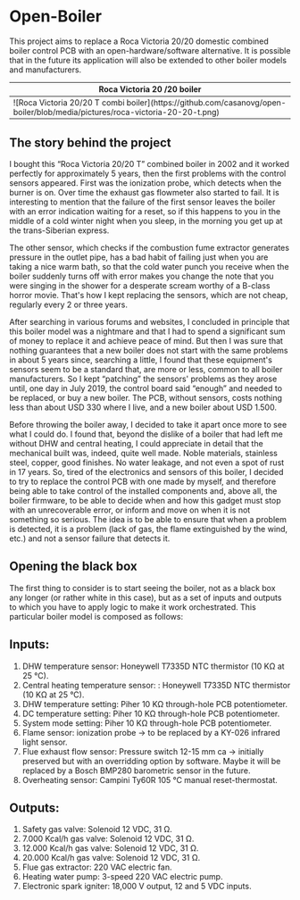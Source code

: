 # Open-Boiler
This project aims to replace a Roca Victoria 20/20 domestic combined boiler control PCB with an open-hardware/software alternative. It is possible that in the future its application will also be extended to other boiler models and manufacturers.

<table>
<thead>
	<tr>
		<th>Roca Victoria 20 /20 boiler</th>
	</tr>
</thead>
<tbody>
	<tr>
		<td>![Roca Victoria 20/20 T combi boiler](https://github.com/casanovg/open-boiler/blob/media/pictures/roca-victoria-20-20-t.png)</td>
	</tr>
</tbody>
</table>

## The story behind the project
I bought this “Roca Victoria 20/20 T” combined boiler in 2002 and it worked perfectly for approximately 5 years, then the first problems with the control sensors appeared. First was the ionization probe, which detects when the burner is on. Over time the exhaust gas flowmeter also started to fail. It is interesting to mention that the failure of the first sensor leaves the boiler with an error indication waiting for a reset, so if this happens to you in the middle of a cold winter night when you sleep, in the morning you get up at the trans-Siberian express.

The other sensor, which checks if the combustion fume extractor generates pressure in the outlet pipe, has a bad habit of failing just when you are taking a nice warm bath, so that the cold water punch you receive when the boiler suddenly turns off with error makes you change the note that you were singing in the shower for a desperate scream worthy of a B-class horror movie. That's how I kept replacing the sensors, which are not cheap, regularly every 2 or three years.


After searching in various forums and websites, I concluded in principle that this boiler model was a nightmare and that I had to spend a significant sum of money to replace it and achieve peace of mind. But then I was sure that nothing guarantees that a new boiler does not start with the same problems in about 5 years since, searching a little, I found that these equipment's sensors seem to be a standard that, are more or less, common to all boiler manufacturers. So I kept “patching” the sensors' problems as they arose until, one day in July 2019, the control board said “enough” and needed to be replaced, or buy a new boiler. The PCB, without sensors, costs nothing less than about USD 330 where I live, and a new boiler about USD 1.500.

Before throwing the boiler away, I decided to take it apart once more to see what I could do. I found that,  beyond the dislike of a boiler that had left me without DHW and central heating, I could appreciate in detail that the mechanical built was, indeed, quite well made. Noble materials, stainless steel, copper, good finishes. No water leakage, and not even a spot of rust in 17 years. So, tired of the electronics and sensors of this boiler, I decided to try to replace the control PCB with one made by myself, and therefore being able to take control of the installed components and, above all, the boiler firmware, to be able to decide when and how this gadget must stop with an unrecoverable error, or inform and move on when it is not something so serious. The idea is to be able to ensure that when a problem is detected, it is a problem (lack of gas, the flame extinguished by the wind, etc.) and not a sensor failure that detects it.

## Opening the black box
The first thing to consider is to start seeing the boiler, not as a black box any longer (or rather white in this case), but as a set of inputs and outputs to which you have to apply logic to make it work orchestrated. This particular boiler model is composed as follows:

## Inputs:
1. DHW temperature sensor: Honeywell T7335D NTC thermistor  (10 KΩ at 25 °C).
2. Central heating temperature sensor: : Honeywell T7335D NTC thermistor  (10 KΩ at 25 °C).
3. DHW temperature setting: Piher 10 KΩ through-hole PCB potentiometer.
4. DC temperature setting: Piher 10 KΩ through-hole PCB potentiometer.
5. System mode setting: Piher 10 KΩ through-hole PCB potentiometer.
6. Flame sensor: ionization probe -> to be replaced by a KY-026 infrared light sensor.
7. Flue exhaust flow sensor: Pressure switch 12-15 mm ca -> initially preserved but with an overridding option by software. Maybe it will be replaced by a Bosch BMP280 barometric sensor in the future.
8. Overheating sensor: Campini Ty60R 105 °C manual reset-thermostat.

## Outputs:
1. Safety gas valve: Solenoid 12 VDC, 31 Ω.
2. 7.000 Kcal/h gas valve: Solenoid 12 VDC, 31 Ω.
3. 12.000 Kcal/h gas valve: Solenoid 12 VDC, 31 Ω.
4. 20.000 Kcal/h gas valve: Solenoid 12 VDC, 31 Ω.
5. Flue gas extractor: 220 VAC electric fan.
6. Heating water pump: 3-speed 220 VAC electric pump.
6. Electronic spark igniter: 18,000 V output, 12 and 5 VDC inputs.
